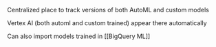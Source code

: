 
Centralized place to track versions of both AutoML and custom models

Vertex AI (both automl and custom trained) appear there automatically

Can also import models trained in [[BigQuery ML]]



